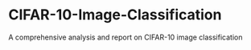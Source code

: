# CIFAR-10-Image-Classification
A comprehensive analysis and report on CIFAR-10 image classification
